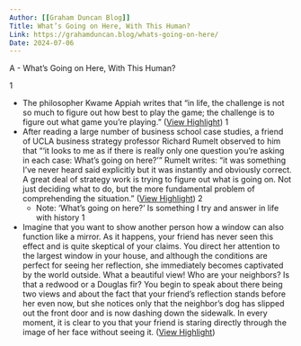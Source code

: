 ```yaml
---
Author: [[Graham Duncan Blog]]
Title: What’s Going on Here, With This Human?
Link: https://grahamduncan.blog/whats-going-on-here/
Date: 2024-07-06
---
```

A - What’s Going on Here, With This Human?

1
- The philosopher Kwame Appiah writes that “in life, the challenge is not so much to figure out how best to play the game; the challenge is to figure out what game you’re playing.” ([View Highlight](https://read.readwise.io/read/01grg30w0h6xcb4sb6zwxaqrdb))
1
- After reading a large number of business school case studies, a friend of UCLA business strategy professor Richard Rumelt observed to him that “‘it looks to me as if there is really only one question you’re asking in each case: What’s going on here?’” Rumelt writes: “it was something I’ve never heard said explicitly but it was instantly and obviously correct. A great deal of strategy work is trying to figure out what is going on. Not just deciding what to do, but the more fundamental problem of comprehending the situation.” ([View Highlight](https://read.readwise.io/read/01grg35fsw0z8hxavzw4rt2601))
2
    - Note: ‘What’s going on here?’ Is something I try and answer in life with history
1
- Imagine that you want to show another person how a window can also function like a mirror. As it happens, your friend has never seen this effect and is quite skeptical of your claims. You direct her attention to the largest window in your house, and although the conditions are perfect for seeing her reflection, she immediately becomes captivated by the world outside. What a beautiful view! Who are your neighbors? Is that a redwood or a Douglas fir? You begin to speak about there being two views and about the fact that your friend’s reflection stands before her even now, but she notices only that the neighbor’s dog has slipped out the front door and is now dashing down the sidewalk. In every moment, it is clear to you that your friend is staring directly through the image of her face without seeing it. ([View Highlight](https://read.readwise.io/read/01grg3eg59vws37tftqdearxta))
